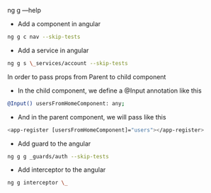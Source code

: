 ng g —help

- Add a component in angular

```bash
ng g c nav --skip-tests
```

- Add a service in angular

```bash
ng g s \_services/account --skip-tests
```

In order to pass props from Parent to child component

- In the child component, we define a @Input annotation like this

```bash
@Input() usersFromHomeComponent: any;
```

- And in the parent component, we will pass like this

```bash
<app-register [usersFromHomeComponent]="users"></app-register>
```

- Add guard to the angular

```bash
ng g g _guards/auth --skip-tests
```

- Add interceptor to the angular

```bash
ng g interceptor \_
```
